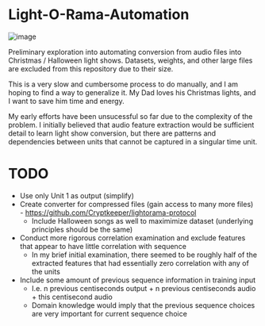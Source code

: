 # Light-O-Rama-Automation

![image](https://user-images.githubusercontent.com/12617237/212182702-560661ab-3d2a-4eff-8f5e-bd1c074e6d14.png)

Preliminary exploration into automating conversion from audio files into Christmas / Halloween light shows. Datasets, weights, and other large files are excluded from this repository due to their size.

This is a very slow and cumbersome process to do manually, and I am hoping to find a way to generalize it. My Dad loves his Christmas lights, and I want to save him time and energy. 

My early efforts have been unsucessful so far due to the complexity of the problem. I initially believed that audio feature extraction would be sufficient detail to learn light show conversion, but there are patterns and dependencies between units that cannot be captured in a singular time unit. 

# TODO
* Use only Unit 1 as output (simplify)
* Create converter for compressed files (gain access to many more files) - https://github.com/Cryptkeeper/lightorama-protocol
  * Include Halloween songs as well to maximimize dataset (underlying principles should be the same)
* Conduct more rigorous correlation examination and exclude features that appear to have little correlation with sequence
  * In my brief initial examination, there seemed to be roughly half of the extracted features that had essentially zero correlation with any of the units
* Include some amount of previous sequence information in training input
  * I.e. n previous centiseconds output + n previous centiseconds audio + this centisecond audio
  * Domain knowledge would imply that the previous sequence choices are very important for current sequence choice
